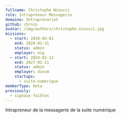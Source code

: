 ```yaml
---
fullname: Christophe Ninucci
role: Intrapreneur Messagerie
domaine: Intraprenariat
github: chrnin
avatar: /img/authors/christophe.ninucci.jpg
missions:
  - start: 2018-02-01
    end: 2024-01-31
    status: admin
    employer: eig
  - start: 2024-02-12
    end: 2027-02-11
    status: admin
    employer: dinum
    startups:
      - suite-numerique
memberType: beta
previously:
  - signaux-faibles
---
```

Intrapreneur de la messagerie de la suite numérique
